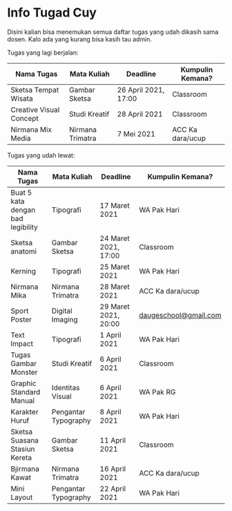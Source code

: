 # Info Tugad Cuy
Disini kalian bisa menemukan semua daftar tugas yang udah dikasih sama dosen. Kalo ada yang kurang bisa kasih tau admin.

Tugas yang lagi berjalan:

| Nama Tugas              | Mata Kuliah      | Deadline             | Kumpulin Kemana? |
| ----------------------- | ---------------- | -------------------- | ---------------- |
| Sketsa Tempat Wisata    | Gambar Sketsa    | 26 April 2021, 17:00 | Classroom        |
| Creative Visual Concept | Studi Kreatif    | 28 April 2021        | Classroom        |
| Nirmana Mix Media       | Nirmana Trimatra | 7 Mei 2021           | ACC Ka dara/ucup |

Tugas yang udah lewat:

| Nama Tugas                        | Mata Kuliah          | Deadline             | Kumpulin Kemana?      |
| --------------------------------- | -------------------- | -------------------- | --------------------- |
| Buat 5 kata dengan bad legibility | Tipografi            | 17 Maret 2021        | WA Pak Hari           |
| Sketsa anatomi                    | Gambar Sketsa        | 24 Maret 2021, 17:00 | Classroom             |
| Kerning                           | Tipografi            | 25 Maret 2021        | WA Pak Hari           |
| Nirmana Mika                      | Nirmana Trimatra     | 28 Maret 2021        | ACC Ka dara/ucup      |
| Sport Poster                      | Digital Imaging      | 29 Maret 2021, 20:00 | daugeschool@gmail.com |
| Text Impact                       | Tipografi            | 1 April 2021         | WA Pak Hari           |
| Tugas Gambar Monster              | Studi Kreatif        | 6 April 2021         | Classroom             |
| Graphic Standard Manual           | Identitas Visual     | 6 April 2021         | WA Pak RG             |
| Karakter Huruf                    | Pengantar Typography | 8 April 2021         | WA Pak Hari           |
| Sketsa Suasana Stasiun Kereta     | Gambar Sketsa        | 11 April 2021        | Classroom             |
| Bjirmana Kawat                    | Nirmana Trimatra     | 16 April 2021        | ACC Ka dara/ucup      |
| Mini Layout                       | Pengantar Typography | 22 April 2021        | WA Pak Hari           |

